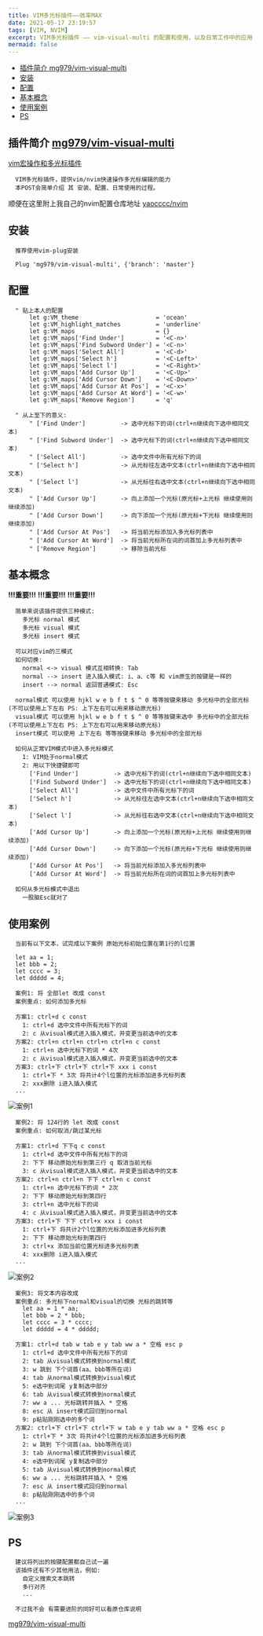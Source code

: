 ```yaml
---
title: VIM多光标插件——效率MAX
date: 2021-05-17 23:19:57
tags: [VIM, NVIM]
excerpt: VIM多光标插件 —— vim-visual-multi 的配置和使用，以及日常工作中的应用
mermaid: false
---
```

<!-- markdown-toc GFM -->

* [插件简介 mg979/vim-visual-multi](#插件简介-mg979vim-visual-multi)
* [安装](#安装)
* [配置](#配置)
* [基本概念](#基本概念)
* [使用案例](#使用案例)
* [PS](#ps)

<!-- markdown-toc -->

## 插件简介 [mg979/vim-visual-multi](https://github.com/mg979/vim-visual-multi)

[vim宏操作和多光标插件](https://www.bilibili.com/video/BV1uF411c7Ro/)

```plaintext
  VIM多光标插件，提供vim/nvim快速操作多光标编辑的能力
  本POST会简单介绍 其 安装、配置、日常使用的过程。
```

顺便在这里附上我自己的nvim配置仓库地址 [yaocccc/nvim](https://github.com/yaocccc/nvim)

## 安装

```plaintext
  推荐使用vim-plug安装

  Plug 'mg979/vim-visual-multi', {'branch': 'master'}
```

## 配置

```vimrc
  " 贴上本人的配置
      let g:VM_theme                      = 'ocean'
      let g:VM_highlight_matches          = 'underline'
      let g:VM_maps                       = {}
      let g:VM_maps['Find Under']         = '<C-n>'
      let g:VM_maps['Find Subword Under'] = '<C-n>'
      let g:VM_maps['Select All']         = '<C-d>'
      let g:VM_maps['Select h']           = '<C-Left>'
      let g:VM_maps['Select l']           = '<C-Right>'
      let g:VM_maps['Add Cursor Up']      = '<C-Up>'
      let g:VM_maps['Add Cursor Down']    = '<C-Down>'
      let g:VM_maps['Add Cursor At Pos']  = '<C-x>'
      let g:VM_maps['Add Cursor At Word'] = '<C-w>'
      let g:VM_maps['Remove Region']      = 'q'

  " 从上至下的意义:
      " ['Find Under']          -> 选中光标下的词(ctrl+n继续向下选中相同文本)
      " ['Find Subword Under']  -> 选中光标下的词(ctrl+n继续向下选中相同文本)
      " ['Select All']          -> 选中文件中所有光标下的词
      " ['Select h']            -> 从光标往左选中文本(ctrl+n继续向下选中相同文本)
      " ['Select l']            -> 从光标往右选中文本(ctrl+n继续向下选中相同文本)
      " ['Add Cursor Up']       -> 向上添加一个光标(原光标+上光标 继续使用则继续添加)
      " ['Add Cursor Down']     -> 向下添加一个光标(原光标+下光标 继续使用则继续添加)
      " ['Add Cursor At Pos']   -> 将当前光标添加入多光标列表中
      " ['Add Cursor At Word']  -> 将当前光标所在词的词首加上多光标列表中
      " ['Remove Region']       -> 移除当前光标
```

## 基本概念

**!!!重要!!!**
**!!!重要!!!**
**!!!重要!!!**

```plaintext
  简单来说该插件提供三种模式:
    多光标 normal 模式
    多光标 visual 模式
    多光标 insert 模式

  可以对应vim的三模式
  如何切换:
    normal <-> visual 模式互相转换: Tab
    normal --> insert 进入插入模式: i、a、c等 和 vim原生的按键是一样的
    insert --> normal 返回普通模式: Esc

  normal模式 可以使用 hjkl w e b f t $ ^ 0 等等按键来移动 多光标中的全部光标(不可以使用上下左右 PS: 上下左右可以用来移动原光标)
  visual模式 可以使用 hjkl w e b f t $ ^ 0 等等按键来选中 多光标中的全部光标(不可以使用上下左右 PS: 上下左右可以用来移动原光标)
  insert模式 可以使用 上下左右 等等按键来移动 多光标中的全部光标

  如何从正常VIM模式中进入多光标模式
    1: VIM处于normal模式
    2: 用以下快捷键即可
      ['Find Under']          -> 选中光标下的词(ctrl+n继续向下选中相同文本)
      ['Find Subword Under']  -> 选中光标下的词(ctrl+n继续向下选中相同文本)
      ['Select All']          -> 选中文件中所有光标下的词
      ['Select h']            -> 从光标往左选中文本(ctrl+n继续向下选中相同文本)
      ['Select l']            -> 从光标往右选中文本(ctrl+n继续向下选中相同文本)
      ['Add Cursor Up']       -> 向上添加一个光标(原光标+上光标 继续使用则继续添加)
      ['Add Cursor Down']     -> 向下添加一个光标(原光标+下光标 继续使用则继续添加)
      ['Add Cursor At Pos']   -> 将当前光标添加入多光标列表中
      ['Add Cursor At Word']  -> 将当前光标所在词的词首加上多光标列表中

  如何从多光标模式中退出
    一股脑Esc就对了
```

## 使用案例

```plaintext
  当前有以下文本，试完成以下案例 原始光标初始位置在第1行的l位置

  let aa = 1;
  let bbb = 2;
  let cccc = 3;
  let ddddd = 4;
```

```plaintext
  案例1: 将 全部let 改成 const
  案例重点: 如何添加多光标

  方案1: ctrl+d c const
    1: ctrl+d 选中文件中所有光标下的词
    2: c 从visual模式进入插入模式，并变更当前选中的文本
  方案2: ctrl+n ctrl+n ctrl+n ctrl+n c const
    1: ctrl+n 选中光标下的词 * 4次
    2: c 从visual模式进入插入模式，并变更当前选中的文本
  方案3: ctrl+下 ctrl+下 ctrl+下 xxx i const
    1: ctrl+下 * 3次 将共计4个l位置的光标添加进多光标列表
    2: xxx删除 i进入插入模式
  ...
```

![案例1](/img/vim多光标插件--效率MAX/001.gif)

```plaintext
  案例2: 将 124行的 let 改成 const
  案例重点: 如何取消/跳过某光标

  方案1: ctrl+d 下下q c const
    1: ctrl+d 选中文件中所有光标下的词
    2: 下下 移动原始光标到第三行 q 取消当前光标
    3: c 从visual模式进入插入模式，并变更当前选中的文本
  方案2: ctrl+n ctrl+n 下下 ctrl+n c const
    1: ctrl+n 选中光标下的词 * 2次
    2: 下下 移动原始光标到第四行
    3: ctrl+n 选中光标下的词
    4: c 从visual模式进入插入模式，并变更当前选中的文本
  方案3: ctrl+下 下下 ctrl+x xxx i const
    1: ctrl+下 将共计2个l位置的光标添加进多光标列表
    2: 下下 移动原始光标到第四行
    3: ctrl+x 添加当前位置光标进多光标列表
    4: xxx删除 i进入插入模式
  ...
```

![案例2](/img/vim多光标插件--效率MAX/002.gif)

```plaintext
  案例3: 将文本内容改成
  案例重点: 多光标下normal和visual的切换 光标的跳转等
    let aa = 1 * aa;
    let bbb = 2 * bbb;
    let cccc = 3 * cccc;
    let ddddd = 4 * ddddd;

  方案1: ctrl+d tab w tab e y tab ww a * 空格 esc p
    1: ctrl+d 选中文件中所有光标下的词
    2: tab 从visual模式转换到normal模式
    3: w 跳到 下个词首(aa、bbb等所在词)
    4: tab 从normal模式转换到visual模式
    5: e选中到词尾 y复制选中部分
    6: tab 从visual模式转换到normal模式
    7: ww a ... 光标跳转并插入 * 空格
    8: esc 从 insert模式回归到normal
    9: p粘贴刚刚选中的多个词
  方案2: ctrl+下 ctrl+下 ctrl+下 w tab e y tab ww a * 空格 esc p
    1: ctrl+下 * 3次 将共计4个l位置的光标添加进多光标列表
    2: w 跳到 下个词首(aa、bbb等所在词)
    3: tab 从normal模式转换到visual模式
    4: e选中到词尾 y复制选中部分
    5: tab 从visual模式转换到normal模式
    6: ww a ... 光标跳转并插入 * 空格
    7: esc 从 insert模式回归到normal
    8: p粘贴刚刚选中的多个词
  ...
```

![案例3](/img/vim多光标插件--效率MAX/003.gif)

## PS

```plaintext
  建议将列出的按键配置都自己试一遍
  该插件还有不少其他用法，例如:
    自定义搜索文本跳转
    多行对齐
    ...

  不过我不会 有需要进阶的同好可以看原仓库说明
```

[mg979/vim-visual-multi](https://github.com/mg979/vim-visual-multi)
